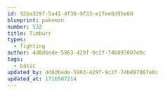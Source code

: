 ```yaml
---
id: 92ba329f-5a41-4f30-9f33-e2fee8d9be60
blueprint: pokemon
number: 532
title: Timburr
types:
  - fighting
author: 4d8d6ede-5963-429f-9c2f-74b897007e0c
tags:
  - basic
updated_by: 4d8d6ede-5963-429f-9c2f-74b897007e0c
updated_at: 1716507214
---
```

